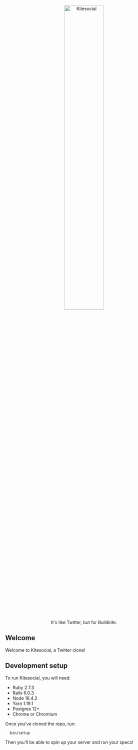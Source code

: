 <p align="center">
  <br/>
  <img src="app/assets/images/logo.png" alt="Kitesocial" width="50%" align="center"/>
  <br/>
  <br/>
  It's like Twitter, but for Buildkite.
  <br/>
</p>

## Welcome

Welcome to Kitesocial, a Twitter clone!

## Development setup

To run Kitesocial, you will need:

- Ruby 2.7.3
- Rails 6.0.3
- Node 16.4.2
- Yarn 1.19.1
- Postgres 12+
- Chrome or Chromium

Once you've cloned the repo, run:

```
  bin/setup
```

Then you'll be able to spin up your server and run your specs!
